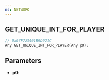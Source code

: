 ```yaml
---
ns: NETWORK
---
```

## GET_UNIQUE_INT_FOR_PLAYER

```c
// 0x07F723401B9D921C
Any GET_UNIQUE_INT_FOR_PLAYER(Any p0);
```

## Parameters
* **p0**:
